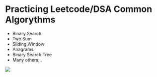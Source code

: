 # Practicing Leetcode/DSA Common Algorythms

<ul>
  <li>Binary Search</li>
  <li>Two Sum</li>
  <li>Sliding Window</li>
  <li>Anagrams</li>
  <li>Binary Search Tree</li>
  <li>Many others...</li>
</ul>

<img src="https://i.pinimg.com/originals/d9/73/44/d97344924f268788e227cfb3cf56d5c0.gif">
